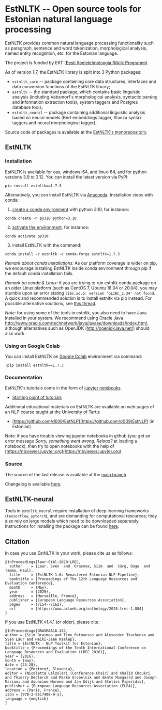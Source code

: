 EstNLTK -- Open source tools for Estonian natural language processing
=====================================================================

EstNLTK provides common natural language processing functionality such as paragraph, sentence and word tokenization,
morphological analysis, named entity recognition, etc. for the Estonian language.

The project is funded by EKT ([Eesti Keeletehnoloogia Riiklik Programm](https://www.keeletehnoloogia.ee/)).

As of version 1.7, the EstNLTK library is split into 3 Python packages:

* `estnltk_core` -- package containing core data structures, interfaces and data conversion functions of the EstNLTK library;
* `estnltk` -- the standard package, which contains basic linguistic analysis (including Vabamorf's morphological analysis, syntactic parsing and information extraction tools), system taggers and Postgres database tools;
* `estnltk_neural` -- package containing additional linguistic analysis based on neural models (Bert embeddings tagger, Stanza syntax taggers and neural morphological tagger);

Source code of packages is available at the [EstNLTK's monorepository](https://github.com/estnltk/estnltk/tree/main).  

## EstNLTK

### Installation

EstNLTK is available for osx, windows-64, and linux-64, and for python versions 3.9 to 3.12. 
You can install the latest version via PyPI:

```
pip install estnltk==1.7.3
```

Alternatively, you can install EstNLTK via [Anaconda](https://www.anaconda.com/download). Installation steps with conda:

1. [create a conda environment](https://conda.io/projects/conda/en/latest/user-guide/tasks/manage-environments.html#creating-an-environment-with-commands) with python 3.10, for instance:
```
conda create -n py310 python=3.10
```

2. [activate the environment](https://conda.io/projects/conda/en/latest/user-guide/tasks/manage-environments.html#activating-an-environment), for instance:
```
conda activate py310
```

3. install EstNLTK with the command:
```
conda install -c estnltk -c conda-forge estnltk=1.7.3
```

_Remark about conda installations:_ As our platform coverage is wider on pip, we encourage installing EstNLTK inside conda environment through pip if the default conda installation fails.  

_Remark on conda & Linux:_ if you are trying to run estnltk conda package on an older Linux platform (such as CentOS 7, Ubuntu 18.04 or 20.04), you may stumble upon an error stating `libc.so.6: version 'GLIBC_2.34' not found`. A quick and recommended solution is to install estnltk via pip instead. For possible alternative soultions, see [this thread](https://github.com/huggingface/tokenizers/issues/585).

_Note_: for using some of the tools in estnltk, you also need to have Java installed in your system. We recommend using Oracle Java http://www.oracle.com/technetwork/java/javase/downloads/index.html, although alternatives such as OpenJDK (http://openjdk.java.net/) should also work.

### Using on Google Colab

You can install EstNLTK on [Google Colab](https://colab.research.google.com) environment via command:

```
!pip install estnltk==1.7.3
```

### Documentation

EstNLTK's tutorials come in the form of [jupyter notebooks](http://jupyter.org).

  * [Starting point of tutorials](https://github.com/estnltk/estnltk/tree/main/tutorials)
  
Additional educational materials on EstNLTK are available on web pages of an NLP course taught at the University of Tartu:

  * [https://github.com/d009/EstNLP](https://github.com/d009/EstNLP) (in Estonian)


Note: if you have trouble viewing jupyter notebooks in github (you get an error message _Sorry, something went wrong. Reload?_ at loading a notebook), then try to open notebooks with the help of [https://nbviewer.jupyter.org](https://nbviewer.jupyter.org)

### Source

The source of the last release is available at the [main branch](https://github.com/estnltk/estnltk/tree/main).

Changelog is available [here](https://github.com/estnltk/estnltk/blob/main/CHANGELOG.md).

## EstNLTK-neural

Tools in `estnltk_neural` require installation of deep learning frameworks (`tensorflow`, `pytorch`), and are demanding for computational resources; they also rely on large models which need to be downloaded separately. 
Instructions for installing the package can be found [here](https://github.com/estnltk/estnltk/blob/main/estnltk_neural/README.md).

## Citation

In case you use EstNLTK in your work, please cite us as follows:

    @InProceedings{laur-EtAl:2020:LREC,
      author    = {Laur, Sven  and  Orasmaa, Siim  and  Särg, Dage  and  Tammo, Paul},
      title     = {EstNLTK 1.6: Remastered Estonian NLP Pipeline},
      booktitle = {Proceedings of The 12th Language Resources and Evaluation Conference},
      month     = {May},
      year      = {2020},
      address   = {Marseille, France},
      publisher = {European Language Resources Association},
      pages     = {7154--7162},
      url       = {https://www.aclweb.org/anthology/2020.lrec-1.884}
    }

If you use EstNLTK v1.4.1 (or older), please cite:

    @InProceedings{ORASMAA16.332,
    author = {Siim Orasmaa and Timo Petmanson and Alexander Tkachenko and Sven Laur and Heiki-Jaan Kaalep},
    title = {EstNLTK - NLP Toolkit for Estonian},
    booktitle = {Proceedings of the Tenth International Conference on Language Resources and Evaluation (LREC 2016)},
    year = {2016},
    month = {may},
    date = {23-28},
    location = {Portorož, Slovenia},
    editor = {Nicoletta Calzolari (Conference Chair) and Khalid Choukri and Thierry Declerck and Marko Grobelnik and Bente Maegaard and Joseph Mariani and Asuncion Moreno and Jan Odijk and Stelios Piperidis},
    publisher = {European Language Resources Association (ELRA)},
    address = {Paris, France},
    isbn = {978-2-9517408-9-1},
    language = {english}
    }
